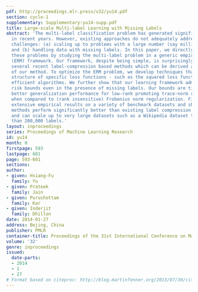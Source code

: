 ```yaml
---
pdf: http://proceedings.mlr.press/v32/yu14.pdf
section: cycle-1
supplementary: Supplementary:yu14-supp.pdf
title: Large-scale Multi-label Learning with Missing Labels
abstract: 'The multi-label classification problem has generated significant interest
  in recent years. However, existing approaches do not adequately address two key
  challenges: (a) scaling up to problems with a large number (say millions) of labels,
  and (b) handling data with missing labels. In this paper, we directly address both
  these problems by studying the multi-label problem in a generic empirical risk minimization
  (ERM) framework. Our framework, despite being simple, is surprisingly able to encompass
  several recent label-compression based methods which can be derived as special cases
  of our method. To optimize the ERM problem, we develop techniques that exploit the
  structure of specific loss functions - such as the squared loss function - to obtain
  efficient algorithms. We further show that our learning framework admits excess
  risk bounds even in the presence of missing labels. Our bounds are tight and demonstrate
  better generalization performance for low-rank promoting trace-norm regularization
  when compared to (rank insensitive) Frobenius norm regularization. Finally, we present
  extensive empirical results on a variety of benchmark datasets and show that our
  methods perform significantly better than existing label compression based methods
  and can scale up to very large datasets such as a Wikipedia dataset that has more
  than 200,000 labels.'
layout: inproceedings
series: Proceedings of Machine Learning Research
id: yu14
month: 0
firstpage: 593
lastpage: 601
page: 593-601
sections: 
author:
- given: Hsiang-Fu
  family: Yu
- given: Prateek
  family: Jain
- given: Purushottam
  family: Kar
- given: Inderjit
  family: Dhillon
date: 2014-01-27
address: Bejing, China
publisher: PMLR
container-title: Proceedings of the 31st International Conference on Machine Learning
volume: '32'
genre: inproceedings
issued:
  date-parts:
  - 2014
  - 1
  - 27
# Format based on citeproc: http://blog.martinfenner.org/2013/07/30/citeproc-yaml-for-bibliographies/
---
```

